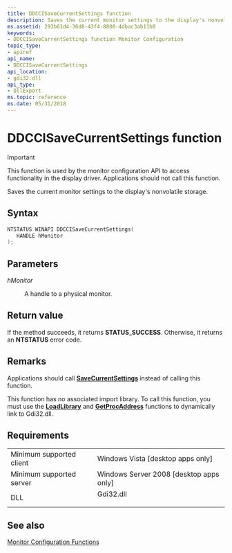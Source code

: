 ```yaml
---
title: DDCCISaveCurrentSettings function
description: Saves the current monitor settings to the display's nonvolatile storage.
ms.assetid: 293b61d4-36d8-43f4-8800-4dbac3ab11b0
keywords:
- DDCCISaveCurrentSettings function Monitor Configuration
topic_type:
- apiref
api_name:
- DDCCISaveCurrentSettings
api_location:
- gdi32.dll
api_type:
- DllExport
ms.topic: reference
ms.date: 05/31/2018
---
```


# DDCCISaveCurrentSettings function

> [!IMPORTANT]
> This function is used by the monitor configuration API to access functionality in the display driver. Applications should not call this function.

 

Saves the current monitor settings to the display's nonvolatile storage.

## Syntax


```C++
NTSTATUS WINAPI DDCCISaveCurrentSettings(
   HANDLE hMonitor
);
```



## Parameters

<dl> <dt>

*hMonitor* 
</dt> <dd>

A handle to a physical monitor.

</dd> </dl>

## Return value

If the method succeeds, it returns **STATUS\_SUCCESS**. Otherwise, it returns an **NTSTATUS** error code.

## Remarks

Applications should call [**SaveCurrentSettings**](/windows/desktop/api/LowLevelMonitorConfigurationAPI/nf-lowlevelmonitorconfigurationapi-savecurrentsettings) instead of calling this function.

This function has no associated import library. To call this function, you must use the [**LoadLibrary**](/windows/desktop/api/libloaderapi/nf-libloaderapi-loadlibrarya) and [**GetProcAddress**](/windows/desktop/api/libloaderapi/nf-libloaderapi-getprocaddress) functions to dynamically link to Gdi32.dll.

## Requirements



|                                     |                                                                                      |
|-------------------------------------|--------------------------------------------------------------------------------------|
| Minimum supported client<br/> | Windows Vista \[desktop apps only\]<br/>                                       |
| Minimum supported server<br/> | Windows Server 2008 \[desktop apps only\]<br/>                                 |
| DLL<br/>                      | <dl> <dt>Gdi32.dll</dt> </dl> |



## See also

<dl> <dt>

[Monitor Configuration Functions](monitor-configuration-functions.md)
</dt> </dl>

 

